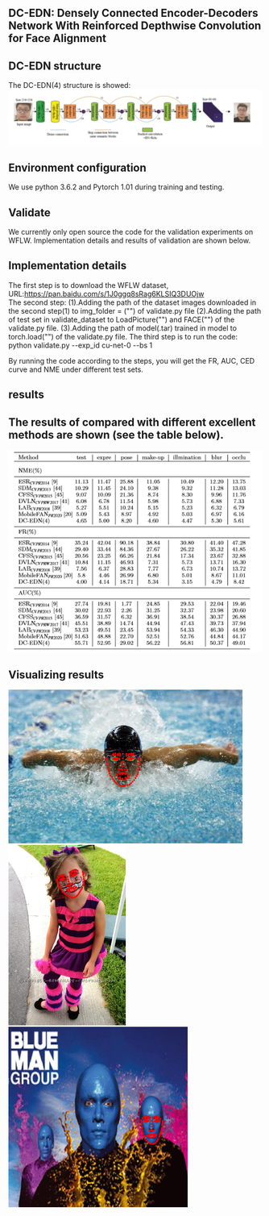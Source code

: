 DC-EDN: Densely Connected Encoder-Decoders Network With Reinforced Depthwise Convolution for Face Alignment
-------------- 
DC-EDN structure  
--------------------
The DC-EDN(4) structure is showed: 
![](https://github.com/iam-zhanghongliang/DC-EDN/blob/master/picture/structure.png)

 
Environment configuration
---------------------
We use python 3.6.2 and Pytorch 1.01 during training and testing.


Validate
--------------------------
We currently only open source the code for the validation experiments on WFLW. Implementation details and results of validation are shown below.

Implementation details
------------------------
The first step is to download the WFLW dataset, URL:https://pan.baidu.com/s/1J0ggq8sRag6KLSIQ3DUOjw  
The second step:
    (1).Adding the path of the dataset images downloaded in the second step(1) to img_folder = ("") of validate.py file 
    (2).Adding the path of test set in validate_dataset to LoadPicture("") and FACE("") of the validate.py file.
    (3).Adding the path of model(.tar) trained in model to torch.load("") of the validate.py file.
The third step is to run the code: python validate.py --exp_id cu-net-0  --bs 1

By running the code according to the steps, you will get the FR, AUC, CED curve and NME under different test sets.

results
-----------------
The results of compared with different excellent methods are shown (see the table below).
-----------------------------------------------------------------------------------------
![](https://github.com/iam-zhanghongliang/DC-EDN/blob/master/picture/result.png)

Visualizing results  
----------------------------
  !['The_new_block'](https://github.com/iam-zhanghongliang/DC-EDN/blob/master/picture/occlu1.png)!['The_new_block'](https://github.com/iam-zhanghongliang/DC-EDN/blob/master/picture/makeup1.png)!['The_new_block'](https://github.com/iam-zhanghongliang/DC-EDN/blob/master/picture/makeup2.png)
 

